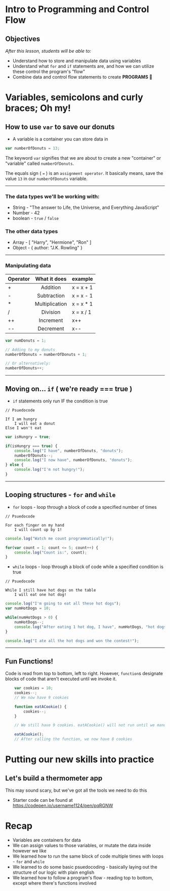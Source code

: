 # Intro to Programming and Control Flow

## Objectives
*After this lesson, students will be able to:*
- Understand how to store and manipulate data using variables
- Understand what `for` and `if` statements are, and how we can utilize these control the program's "flow"
- Combine data and control flow statements to create **PROGRAMS** 🎉

# Variables, semicolons and curly braces; Oh my!

## How to use `var` to save our donuts
- A variable is a container you can store data in

```javascript
var numberOfDonuts = 13;
```
The keyword `var` signifies that we are about to create a new "container" or "variable" called `numberOfDonuts`.

The equals sign ( `=` ) is an `assignment operator`. It basically means, save the value `13` in our `numberOfDonuts` variable.

---

### The data types we'll be working with:
- String  - "The answer to Life, the Universe, and Everything JavaScript"
- Number  - 42
- boolean  - `true` / `false`

### The other data types
* Array  - [ "Harry", "Hermione", "Ron" ]
* Object  - { author: "J.K. Rowling" }

---

### Manipulating data
Operator | What it does | example
:--- | :---: | :---
+ | Addition | x = x + 1
- | Subtraction | x = x - 1
* | Multiplication | x = x * 1
/ | Division | x = x / 1
++ | Increment | x++
-- | Decrement | x--


```javascript
var numDonuts = 1;

// Adding to my donuts
numberOfDonuts = numberOfDonuts + 1;

// Or alternatively:
numberOfDonuts++;
```

---

## Moving on... `if` ( we're ready === true )
* `if` statements only run IF the condition is true

```
// Psuedocode

If I am hungry  
    I will eat a donut
Else I won't eat
```


```javascript
var isHungry = true;

if(isHungry === true) {
    console.log("I have", numberOfDonuts, "donuts");
    numberOfDonuts--;
    console.log("I now have", numberOfDonuts, "donuts");
} else {
    console.log("I'm not hungry!");
}
```

---

## Looping structures - `for` and `while`
- `for` loops - loop through a block of code a specified number of times

```
// Psuedocode

For each finger on my hand
    I will count up by 1!
```

```javascript
console.log("Watch me count programmatically!");

for(var count = 1; count <= 5; count++) {
    console.log("Count is:", count);
}
```
- `while` loops - loop through a block of code while a specified condition is true


```
// Psuedocode

While I still have hot dogs on the table
    I will eat one hot dog!
```

```javascript
console.log("I'm going to eat all these hot dogs");
var numHotDogs = 10;

while(numHotDogs > 0) {
    numHotDogs--;
    console.log("After eating 1 hot dog, I have", numHotDogs, "hot dogs left to go!");
}

console.log("I ate all the hot dogs and won the contest!");
```

---

## Fun Functions! 
Code is read from top to bottom, left to right.
However, `function`s designate blocks of code that aren't executed until we invoke it.
```javascript
    var cookies = 10;
    cookies--;
    // We now have 9 cookies

    function eatACookie() {
        cookies--;
    }

    // We still have 9 cookies. eatACookie() will not run until we manually invoke it

    eatACookie();
    // After calling the function, we now have 8 cookies
```


# Putting our new skills into practice
## Let's build a thermometer app
This may sound scary, but we've got all the tools we need to do this

- Starter code can be found at 
https://codepen.io/username1124/pen/pqRGNW


# Recap
- Variables are containers for data
- We can assign values to those variables, or mutate the data inside however we like
- We learned how to run the same block of code multiple times with loops - `for` and `while`
- We learned to do some basic psuedocoding - basically laying out the structure of our logic with plain english
- We learned how to follow a program's flow - reading top to bottom, except where there's functions involved
